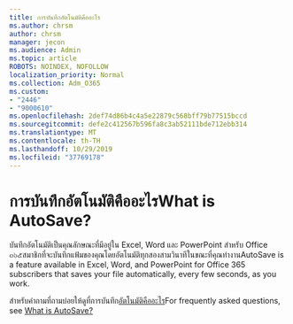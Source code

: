 ```yaml
---
title: การบันทึกอัตโนมัติคืออะไร
ms.author: chrsm
author: chrsm
manager: jecon
ms.audience: Admin
ms.topic: article
ROBOTS: NOINDEX, NOFOLLOW
localization_priority: Normal
ms.collection: Adm_O365
ms.custom:
- "2446"
- "9000610"
ms.openlocfilehash: 2def74d86b4c4a5e22879c568bff79b77515bccd
ms.sourcegitcommit: defe2c412567b596fa8c3ab52111bde712ebb314
ms.translationtype: MT
ms.contentlocale: th-TH
ms.lasthandoff: 10/29/2019
ms.locfileid: "37769178"
---
```

# <a name="what-is-autosave"></a><span data-ttu-id="535e1-102">การบันทึกอัตโนมัติคืออะไร</span><span class="sxs-lookup"><span data-stu-id="535e1-102">What is AutoSave?</span></span>

<span data-ttu-id="535e1-103">บันทึกอัตโนมัติเป็นคุณลักษณะที่มีอยู่ใน Excel, Word และ PowerPoint สำหรับ Office ๓๖๕สมาชิกที่จะบันทึกแฟ้มของคุณโดยอัตโนมัติทุกสองสามวินาทีในขณะที่คุณทำงาน</span><span class="sxs-lookup"><span data-stu-id="535e1-103">AutoSave is a feature available in Excel, Word, and PowerPoint for Office 365 subscribers that saves your file automatically, every few seconds, as you work.</span></span> 

<span data-ttu-id="535e1-104">สำหรับคำถามที่ถามบ่อยให้ดูที่การบันทึก[อัตโนมัติคืออะไร](https://support.office.com/article/6d6bd723-ebfd-4e40-b5f6-ae6e8088f7a5)</span><span class="sxs-lookup"><span data-stu-id="535e1-104">For frequently asked questions, see [What is AutoSave?](https://support.office.com/article/6d6bd723-ebfd-4e40-b5f6-ae6e8088f7a5)</span></span>